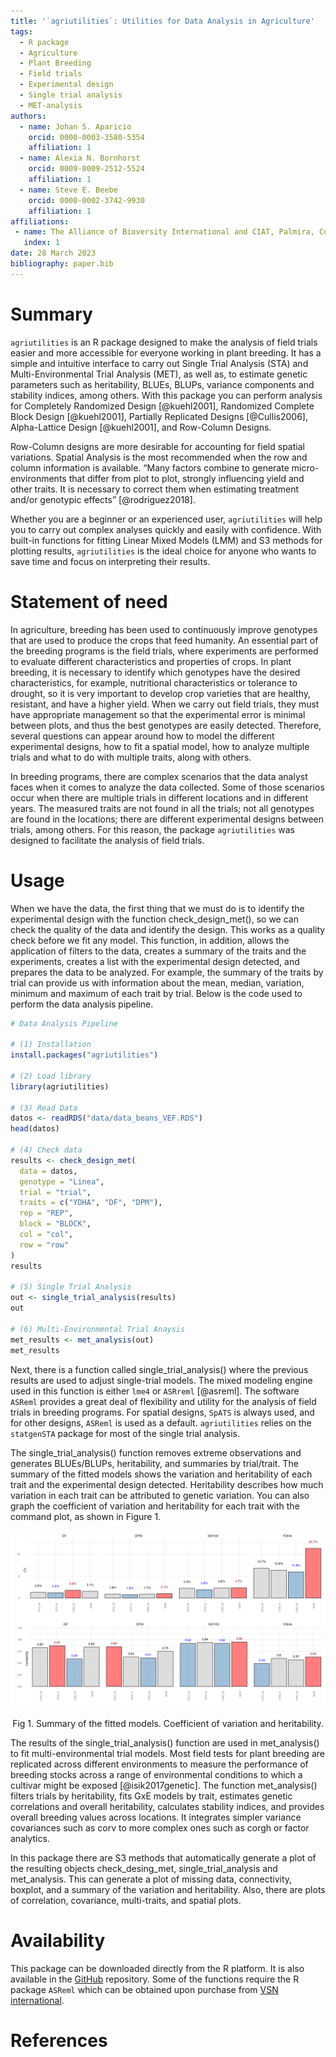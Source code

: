 ```yaml
---
title: '`agriutilities`: Utilities for Data Analysis in Agriculture' 
tags:
  - R package
  - Agriculture
  - Plant Breeding
  - Field trials
  - Experimental design
  - Single trial analysis
  - MET-analysis
authors:
  - name: Johan S. Aparicio
    orcid: 0000-0003-3580-5354
    affiliation: 1
  - name: Alexia N. Bornhorst
    orcid: 0009-0009-2512-5524
    affiliation: 1
  - name: Steve E. Beebe
    orcid: 0000-0002-3742-9930
    affiliation: 1
affiliations:
 - name: The Alliance of Bioversity International and CIAT, Palmira, Colombia
   index: 1
date: 28 March 2023
bibliography: paper.bib
---
```


# Summary

`agriutilities` is an R package designed to make the analysis of field trials easier and more accessible for everyone working in plant breeding. It has a simple and intuitive interface to carry out Single Trial Analysis (STA) and Multi-Environmental Trial Analysis (MET), as well as, to estimate genetic parameters such as heritability, BLUEs, BLUPs, variance components and stability indices, among others. With this package you can perform analysis for Completely Randomized Design [@kuehl2001], Randomized Complete Block Design [@kuehl2001], Partially Replicated Designs [@Cullis2006], Alpha-Lattice Design [@kuehl2001], and Row-Column Designs.

Row-Column designs are more desirable for accounting for field spatial variations. Spatial Analysis is the most recommended when the row and column information is available. “Many factors combine to generate micro-environments that differ from plot to plot, strongly influencing yield and other traits. It is necessary to correct them when estimating treatment and/or genotypic effects” [@rodriguez2018]. 

Whether you are a beginner or an experienced user, `agriutilities` will help you to carry out complex analyses quickly and easily with confidence. With built-in functions for fitting Linear Mixed Models (LMM) and S3 methods for plotting results, `agriutilities` is the ideal choice for anyone who wants to save time and focus on interpreting their results. 

# Statement of need

In agriculture, breeding has been used to continuously improve genotypes that are used to produce the crops that feed humanity. An essential part of the breeding programs is the field trials, where experiments are performed to evaluate different characteristics and properties of crops. In plant breeding, it is necessary to identify which genotypes have the desired characteristics, for example, nutritional characteristics or tolerance to drought, so it is very important to develop crop varieties that are healthy, resistant, and have a higher yield. When we carry out field trials, they must have appropriate management so that the experimental error is minimal between plots, and thus the best genotypes are easily detected. Therefore, several questions can appear around how to model the different experimental designs, how to fit a spatial model, how to analyze multiple trials and what to do with multiple traits, along with others. 

In breeding programs, there are complex scenarios that the data analyst faces when it comes to analyze the data collected. Some of those scenarios occur when there are multiple trials in different locations and in different years. The measured traits are not found in all the trials; not all genotypes are found in the locations; there are different experimental designs between trials, among others. For this reason, the package `agriutilities` was designed to facilitate the analysis of field trials.

# Usage

When we have the data, the first thing that we must do is to identify the experimental design with the function check_design_met(), so we can check the quality of the data and identify the design. This works as a quality check before we fit any model. This function, in addition, allows the application of filters to the data, creates a summary of the traits and the experiments, creates a list with the experimental design detected, and prepares the data to be analyzed. For example, the summary of the traits by trial can provide us with information about the mean, median, variation, minimum and maximum of each trait by trial. Below is the code used to perform the data analysis pipeline.

``` r
# Data Analysis Pipeline

# (1) Installation 
install.packages("agriutilities")

# (2) Load library
library(agriutilities)

# (3) Read Data
datos <- readRDS("data/data_beans_VEF.RDS")
head(datos)

# (4) Check data
results <- check_design_met(
  data = datos,
  genotype = "Linea",
  trial = "trial",
  traits = c("YDHA", "DF", "DPM"),
  rep = "REP",
  block = "BLOCK",
  col = "col",
  row = "row"
)
results

# (5) Single Trial Analysis
out <- single_trial_analysis(results)
out

# (6) Multi-Environmental Trial Anaysis
met_results <- met_analysis(out)
met_results
```

Next, there is a function called single_trial_analysis() where the previous results are used to adjust single-trial models. The mixed modeling engine used in this function is either `lme4` or `ASRreml` [@asreml]. The software `ASReml` provides a great deal of flexibility and utility for the analysis of field trials in breeding programs. For spatial designs, `SpATS` is always used, and for other designs, `ASReml` is used as a default. `agriutilities` relies on the `statgenSTA` package for most of the single trial analysis.  

The single_trial_analysis() function removes extreme observations and generates BLUEs/BLUPs, heritability, and summaries by trial/trait. The summary of the fitted models shows the variation and heritability of each trait and the experimental design detected. Heritability describes how much variation in each trait can be attributed to genetic variation. You can also graph the coefficient of variation and heritability for each trait with the command plot, as shown in Figure 1.

![\label{fig:Fig}](summaryPlot.png)
<div align="center"> Fig 1. Summary of the fitted models. Coefficient of variation and heritability.</div>


The results of the single_trial_analysis() function are used in met_analysis() to fit multi-environmental trial models. Most field tests for plant breeding are replicated across different environments to measure the performance of breeding stocks across a range of environmental conditions to which a cultivar might be exposed [@isik2017genetic]. The function met_analysis() filters trials by heritability, fits GxE models by trait, estimates genetic correlations and overall heritability, calculates stability indices, and provides overall breeding values across locations. It integrates simpler variance covariances such as corv to more complex ones such as corgh or factor analytics.

In this package there are S3 methods that automatically generate a plot of the resulting objects check_desing_met, single_trial_analysis and met_analysis. This can generate a plot of missing data, connectivity, boxplot, and a summary of the variation and heritability. Also, there are plots of correlation, covariance, multi-traits, and spatial plots. 

# Availability 

This package can be downloaded directly from the R platform. It is also available in the [GitHub](https://github.com/AparicioJohan/agriutilities) repository. Some of the functions require the R package `ASReml` which can be obtained upon purchase from [VSN international](https://vsni.co.uk/software/asreml-r).

# References

